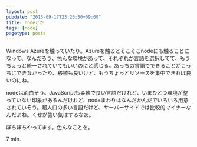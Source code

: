 ```yaml
---
layout: post
pubdate: "2013-09-17T23:26:50+09:00"
title: nodeとか
tags: [node]
pagetype: posts
---
```

Windows Azureを触っていたり。Azureを触るとそこそこnodeにも触ることになって、なんだろう、色んな環境があって、それぞれが言語を選択してて、もうちょっと統一されていてもいいのにと感じる。あっちの言語でできることがこっちにできなかったり、移植も良いけど、もうちょっとリソースを集中できれば良いのにね。

nodeは面白そう。JavaScriptも柔軟で良い言語だけれど、いまひとつ環境が整っていない印象があるんだけれど、nodeまわりはなんだかんだでいろいろ用意されていそう。超人口の多い言語だけど、サーバーサイドでは比較的マイナーなんだよね。くせが強い気はするなあ。

ぼちぼちやってます。色んなことを。

7 min.
